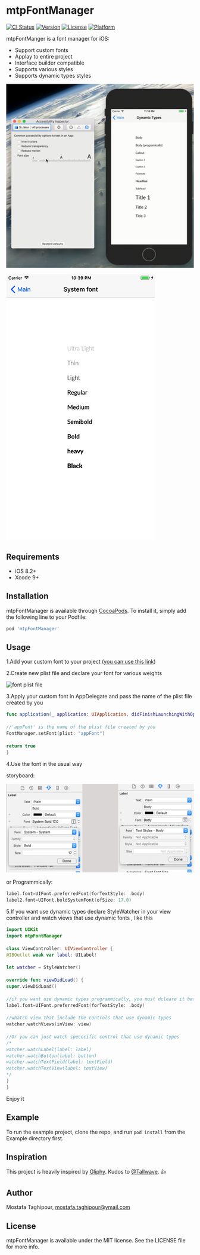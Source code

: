 # mtpFontManager

[![CI Status](http://img.shields.io/travis/mostafa.taghipour@ymail.com/mtpFontManager.svg?style=flat)](https://travis-ci.org/mostafa.taghipour@ymail.com/mtpFontManager)
[![Version](https://img.shields.io/cocoapods/v/mtpFontManager.svg?style=flat)](http://cocoapods.org/pods/mtpFontManager)
[![License](https://img.shields.io/cocoapods/l/mtpFontManager.svg?style=flat)](http://cocoapods.org/pods/mtpFontManager)
[![Platform](https://img.shields.io/cocoapods/p/mtpFontManager.svg?style=flat)](http://cocoapods.org/pods/mtpFontManager)



mtpFontManger is a font manager for iOS:

- Support custom fonts
- Applay to entire project
- Interface builder compatible
- Supports various styles
- Supports dynamic types styles

![dynamic types](/screenshots/1.gif)

![system font](/screenshots/2.png)



## Requirements
- iOS 8.2+
- Xcode 9+

## Installation

mtpFontManager is available through [CocoaPods](http://cocoapods.org). To install
it, simply add the following line to your Podfile:

```ruby
pod 'mtpFontManager'
```

## Usage
1.Add your custom font to  your project ([you can use this link](https://medium.com/yay-its-erica/how-to-import-fonts-into-xcode-swift-3-f0de7e921ef8))

2.Create new plist file and declare your font for various weights

![font plist file](/3.png)

3.Apply your custom font in AppDelegate and pass the name of the plist file created by you

```swift
func application(_ application: UIApplication, didFinishLaunchingWithOptions launchOptions: [UIApplicationLaunchOptionsKey: Any]?) -> Bool {

//'appFont' is the name of the plist file created by you
FontManager.setFont(plist: "appFont")

return true
}
```

4.Use the font in the usual way

storyboard:

![use storyboard](/screenshots/3.png)

or Programmically:

```swift
label.font=UIFont.preferredFont(forTextStyle: .body)
label2.font=UIFont.boldSystemFont(ofSize: 17.0)
```

5.If you want use dynamic types declare StyleWatcher in your view controller and watch views that use dynamic fonts , like this

```swift
import UIKit
import mtpFontManager

class ViewController: UIViewController {
@IBOutlet weak var label: UILabel!

let watcher = StyleWatcher()

override func viewDidLoad() {
super.viewDidLoad()

//if you want use dynamic types programmically, you must dcleare it before watch views
label.font=UIFont.preferredFont(forTextStyle: .body)

//whatch view that include the controls that use dynamic types
watcher.watchViews(inView: view)

//Or you can just watch spececific control that use dynamic types
/*
watcher.watchLabel(label: label)
watcher.watchButton(label: button)
watcher.watchTextField(label: textField)
watcher.watchTextView(label: textView)
*/
}
}
```

Enjoy it



## Example

To run the example project, clone the repo, and run `pod install` from the Example directory first.

## Inspiration
This project is heavily inspired by [Gliphy](https://github.com/Tallwave/Gliphy).
Kudos to [@Tallwave](https://github.com/Tallwave). :thumbsup:

## Author

Mostafa Taghipour, mostafa.taghipour@ymail.com

## License

mtpFontManager is available under the MIT license. See the LICENSE file for more info.
